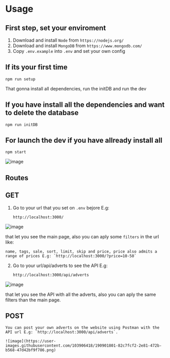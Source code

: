 # Usage

## First step, set your enviroment
1. Download and install `Node` from `https://nodejs.org/`
2. Download and install `MongoDB` from `https://www.mongodb.com/`
3. Copy `.env.example` into `.env` and set your own config

## If its your first time

    npm run setup

That gonna install all dependencies, run the initDB and run the dev

## If you have install all the dependencies and want to delete the database

    npm run initDB

## For launch the dev if you have allready install all

    npm start

![image](https://user-images.githubusercontent.com/103906418/190901710-f7df55d8-89a3-4d4a-9871-7f91872e7129.png)


## Routes

## GET

1. Go to your url that you set on `.env` bejore E.g:

    `http://localhost:3000/`
    
![image](https://user-images.githubusercontent.com/103906418/190901724-58fed5d2-b280-421b-91c9-855ec0521dbe.png)


that let you see the main page, also you can aply some `filters` in the url like:

    name, tags, sale, sort, limit, skip and price, price also admits a range of prices E.g: `http://localhost:3000/?price=10-50`

2. Go to your url/api/adverts to see the API E.g:

    `http://localhost:3000/api/adverts`

![image](https://user-images.githubusercontent.com/103906418/190901747-82f62713-5fa2-47c6-84e7-68ea2d726531.png)


that let you see the API with all the adverts, also you can aply the same filters than the main page.

## POST
    You can post your own adverts on the website using Postman with the API url E.g: `http://localhost:3000/api/adverts`.
    
    ![image](https://user-images.githubusercontent.com/103906418/190901801-82c7fcf2-2e81-472b-b568-47d42bf9f786.png)





